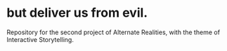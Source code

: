 # but deliver us from evil.
Repository for the second project of Alternate Realities, with the theme of Interactive Storytelling.
